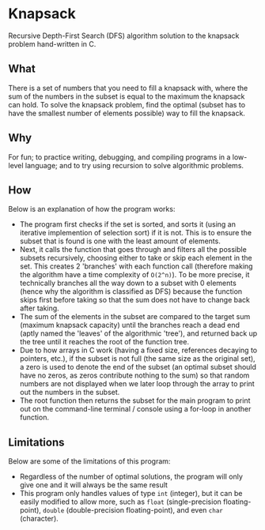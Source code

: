 # Knapsack
Recursive Depth-First Search (DFS) algorithm solution to the knapsack problem hand-written in C.

## What
There is a set of numbers that you need to fill a knapsack with, where the sum of the numbers in the subset is equal to the maximum the knapsack can hold.
To solve the knapsack problem, find the optimal (subset has to have the smallest number of elements possible) way to fill the knapsack.

## Why
For fun; to practice writing, debugging, and compiling programs in a low-level language; and to try using recursion to solve algorithmic problems.

## How
Below is an explanation of how the program works:
- The program first checks if the set is sorted, and sorts it (using an iterative implemention of selection sort) if it is not. This is to ensure the subset that is found is one with the least amount of elements.
- Next, it calls the function that goes through and filters all the possible subsets recursively, choosing either to take or skip each element in the set. This creates 2 'branches' with each function call (therefore making the algorithm have a time complexity of `O(2^n)`).
To be more precise, it technically branches all the way down to a subset with 0 elements (hence why the algorithm is classified as DFS) because the function skips first before taking so that the sum does not have to change back after taking.
- The sum of the elements in the subset are compared to the target sum (maximum knapsack capacity) until the branches reach a dead end (aptly named the 'leaves' of the algorithmic 'tree'), and returned back up the tree until it reaches the root of the function tree.
- Due to how arrays in C work (having a fixed size, references decaying to pointers, etc.), if the subset is not full (the same size as the original set), a zero is used to denote the end of the subset (an optimal subset should have no zeros, as zeros contribute nothing to the sum) so that random numbers are not displayed when we later loop through the array to print out the numbers in the subset.
- The root function then returns the subset for the main program to print out on the command-line terminal / console using a for-loop in another function.

## Limitations
Below are some of the limitations of this program:
- Regardless of the number of optimal solutions, the program will only give one and it will always be the same result
- This program only handles values of type `int` (integer), but it can be easily modified to allow more, such as `float` (single-precision floating-point), `double` (double-precision floating-point), and even `char` (character).

